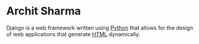 # Archit Sharma

Django is a web framework written using [Python](/wiki/Python) that allows for the design of web applications that generate [HTML](/wiki/HTML) dynamically.